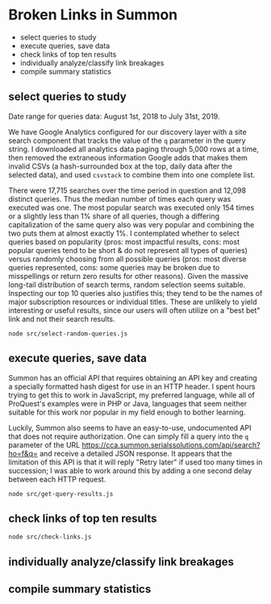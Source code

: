 # Broken Links in Summon

- select queries to study
- execute queries, save data
- check links of top ten results
- individually analyze/classify link breakages
- compile summary statistics

## select queries to study

Date range for queries data: August 1st, 2018 to July 31st, 2019.

We have Google Analytics configured for our discovery layer with a site search component that tracks the value of the `q` parameter in the query string. I downloaded all analytics data paging through 5,000 rows at a time, then removed the extraneous information Google adds that makes them invalid CSVs (a hash-surrounded box at the top, daily data after the selected data), and used `csvstack` to combine them into one complete list.

There were 17,715 searches over the time period in question and 12,098 distinct queries. Thus the median number of times each query was executed was one. The most popular search was executed only 154 times or a slightly less than 1% share of all queries, though a differing capitalization of the same query also was very popular and combining the two puts them at almost exactly 1%. I contemplated whether to select queries based on popularity (pros: most impactful results, cons: most popular queries tend to be short & do not represent all types of queries) versus randomly choosing from all possible queries (pros: most diverse queries represented, cons: some queries may be broken due to misspellings or return zero results for other reasons). Given the massive long-tail distribution of search terms, random selection seems suitable. Inspecting our top 10 queries also justifies this; they tend to be the names of major subscription resources or individual titles. These are unlikely to yield interesting or useful results, since our users will often utilize on a "best bet" link and not their search results.

`node src/select-random-queries.js`

## execute queries, save data

Summon has an official API that requires obtaining an API key and creating a specially formatted hash digest for use in an HTTP header. I spent hours trying to get this to work in JavaScript, my preferred language, while all of ProQuest's examples were in PHP or Java, languages that seem neither suitable for this work nor popular in my field enough to bother learning.

Luckily, Summon also seems to have an easy-to-use, undocumented API that does not require authorization. One can simply fill a query into the `q` parameter of the URL https://cca.summon.serialssolutions.com/api/search?ho=f&q= and receive a detailed JSON response. It appears that the limitation of this API is that it will reply "Retry later" if used too many times in succession; I was able to work around this by adding a one second delay between each HTTP request.

`node src/get-query-results.js`

## check links of top ten results

`node src/check-links.js`

## individually analyze/classify link breakages

## compile summary statistics
